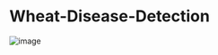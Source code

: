 # Wheat-Disease-Detection

![image](https://github.com/Kavin2028/Wheat-Disease-Detection/assets/85724232/7b05e138-a92b-472c-84ac-b683a5466693)
